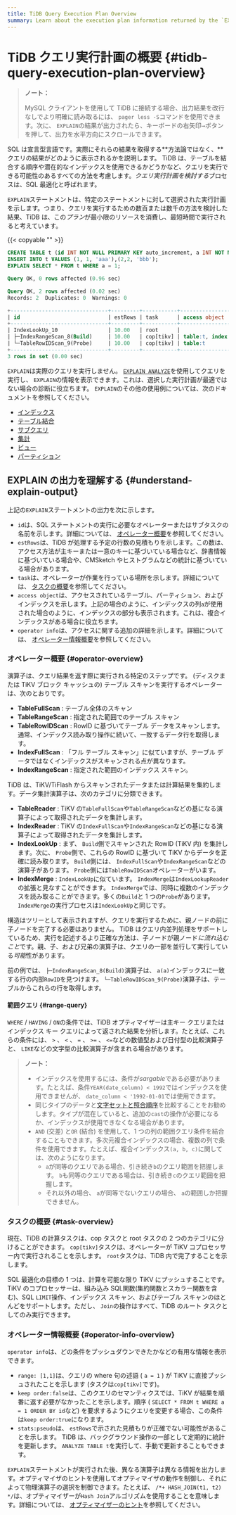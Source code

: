 ```yaml
---
title: TiDB Query Execution Plan Overview
summary: Learn about the execution plan information returned by the `EXPLAIN` statement in TiDB.
---
```


# TiDB クエリ実行計画の概要 {#tidb-query-execution-plan-overview}

> **ノート：**
>
> MySQL クライアントを使用して TiDB に接続する場合、出力結果を改行なしでより明確に読み取るには、 `pager less -S`コマンドを使用できます。次に、 `EXPLAIN`の結果が出力されたら、キーボードの右矢印<kbd>→</kbd>ボタンを押して、出力を水平方向にスクロールできます。

SQL は宣言型言語です。実際にそれらの結果を取得する**方法論ではなく、**クエリの結果がどのように表示されるかを説明します。 TiDB は、テーブルを結合する順序や潜在的なインデックスを使用できるかどうかなど、クエリを実行できる可能性のあるすべての方法を考慮します。*クエリ実行計画を検討する*プロセスは、SQL 最適化と呼ばれます。

`EXPLAIN`ステートメントは、特定のステートメントに対して選択された実行計画を示します。つまり、クエリを実行するための数百または数千の方法を検討した結果、TiDB は、この*プラン*が最小限のリソースを消費し、最短時間で実行されると考えています。

{{< copyable "" >}}

```sql
CREATE TABLE t (id INT NOT NULL PRIMARY KEY auto_increment, a INT NOT NULL, pad1 VARCHAR(255), INDEX(a));
INSERT INTO t VALUES (1, 1, 'aaa'),(2,2, 'bbb');
EXPLAIN SELECT * FROM t WHERE a = 1;
```

```sql
Query OK, 0 rows affected (0.96 sec)

Query OK, 2 rows affected (0.02 sec)
Records: 2  Duplicates: 0  Warnings: 0

+-------------------------------+---------+-----------+---------------------+---------------------------------------------+
| id                            | estRows | task      | access object       | operator info                               |
+-------------------------------+---------+-----------+---------------------+---------------------------------------------+
| IndexLookUp_10                | 10.00   | root      |                     |                                             |
| ├─IndexRangeScan_8(Build)     | 10.00   | cop[tikv] | table:t, index:a(a) | range:[1,1], keep order:false, stats:pseudo |
| └─TableRowIDScan_9(Probe)     | 10.00   | cop[tikv] | table:t             | keep order:false, stats:pseudo              |
+-------------------------------+---------+-----------+---------------------+---------------------------------------------+
3 rows in set (0.00 sec)
```

`EXPLAIN`は実際のクエリを実行しません。 [`EXPLAIN ANALYZE`](/sql-statements/sql-statement-explain-analyze.md)を使用してクエリを実行し、 `EXPLAIN`の情報を表示できます。これは、選択した実行計画が最適ではない場合の診断に役立ちます。 `EXPLAIN`のその他の使用例については、次のドキュメントを参照してください。

-   [インデックス](/explain-indexes.md)
-   [テーブル結合](/explain-joins.md)
-   [サブクエリ](/explain-subqueries.md)
-   [集計](/explain-aggregation.md)
-   [ビュー](/explain-views.md)
-   [パーティション](/explain-partitions.md)

## EXPLAIN の出力を理解する {#understand-explain-output}

上記の`EXPLAIN`ステートメントの出力を次に示します。

-   `id`は、SQL ステートメントの実行に必要なオペレーターまたはサブタスクの名前を示します。詳細については、 [オペレーター概要](#operator-overview)を参照してください。
-   `estRows`は、TiDB が処理する予定の行数の見積もりを示します。この数は、アクセス方法が主キーまたは一意のキーに基づいている場合など、辞書情報に基づいている場合や、CMSketch やヒストグラムなどの統計に基づいている場合があります。
-   `task`は、オペレーターが作業を行っている場所を示します。詳細については、 [タスクの概要](#task-overview)を参照してください。
-   `access object`は、アクセスされているテーブル、パーティション、およびインデックスを示します。上記の場合のように、インデックスの列`a`が使用された場合のように、インデックスの部分も表示されます。これは、複合インデックスがある場合に役立ちます。
-   `operator info`は、アクセスに関する追加の詳細を示します。詳細については、 [オペレーター情報概要](#operator-info-overview)を参照してください。

### オペレーター概要 {#operator-overview}

演算子は、クエリ結果を返す際に実行される特定のステップです。 (ディスクまたは TiKV ブロック キャッシュの) テーブル スキャンを実行するオペレーターは、次のとおりです。

-   **TableFullScan** : テーブル全体のスキャン
-   **TableRangeScan** : 指定された範囲でのテーブル スキャン
-   **TableRowIDScan** : RowID に基づいてテーブル データをスキャンします。通常、インデックス読み取り操作に続いて、一致するデータ行を取得します。
-   **IndexFullScan** : 「フル テーブル スキャン」に似ていますが、テーブル データではなくインデックスがスキャンされる点が異なります。
-   **IndexRangeScan** : 指定された範囲のインデックス スキャン。

TiDB は、TiKV/TiFlash からスキャンされたデータまたは計算結果を集約します。データ集計演算子は、次のカテゴリに分類できます。

-   **TableReader** : TiKV の`TableFullScan`や`TableRangeScan`などの基になる演算子によって取得されたデータを集計します。
-   **IndexReader** : TiKV の`IndexFullScan`や`IndexRangeScan`などの基になる演算子によって取得されたデータを集計します。
-   **IndexLookUp** : まず、 `Build`側でスキャンされた RowID (TiKV 内) を集計します。次に、 `Probe`側で、これらの RowID に基づいて TiKV からデータを正確に読み取ります。 `Build`側には、 `IndexFullScan`や`IndexRangeScan`などの演算子があります。 `Probe`側には`TableRowIDScan`オペレーターがいます。
-   **IndexMerge** : `IndexLookUp`に似ています。 `IndexMerge`は`IndexLookupReader`の拡張と見なすことができます。 `IndexMerge`では、同時に複数のインデックスを読み取ることができます。多くの`Build`と 1 つの`Probe`があります。 `IndexMerge`の実行プロセスは`IndexLookUp`と同じです。

構造はツリーとして表示されますが、クエリを実行するために、親ノードの前に子ノードを完了する必要はありません。 TiDB はクエリ内並列処理をサポートしているため、実行を記述するより正確な方法は、子ノードが親ノード*に流れ込むこと*です。親、子、および兄弟の演算子は、クエリの一部を並行して実行している<em>可能</em>性があります。

前の例では、 `├─IndexRangeScan_8(Build)`演算子は、 `a(a)`インデックスに一致する行の内部`RowID`を見つけます。 `└─TableRowIDScan_9(Probe)`演算子は、テーブルからこれらの行を取得します。

#### 範囲クエリ {#range-query}

`WHERE` / `HAVING` / `ON`の条件では、TiDB オプティマイザーは主キー クエリまたはインデックス キー クエリによって返された結果を分析します。たとえば、これらの条件には、 `>` 、 `<` 、 `=` 、 `>=` 、 `<=`などの数値型および日付型の比較演算子と、 `LIKE`などの文字型の比較演算子が含まれる場合があります。

> **ノート：**
>
> -   インデックスを使用するには、条件が*sargable*である必要があります。たとえば、条件`YEAR(date_column) < 1992`ではインデックスを使用できませんが、 `date_column < '1992-01-01`では使用できます。
> -   同じタイプのデータと[文字セットと照合順序](/character-set-and-collation.md)を比較することをお勧めします。タイプが混在していると、追加の`cast`の操作が必要になるか、インデックスが使用できなくなる場合があります。
> -   `AND` (交差) と`OR` (結合) を使用して、1 つの列の範囲クエリ条件を結合することもできます。多次元複合インデックスの場合、複数の列で条件を使用できます。たとえば、複合インデックス`(a, b, c)`に関しては、次のようになります。
>     -   `a`が同等のクエリである場合、引き続き`b`のクエリ範囲を把握します。 `b`も同等のクエリである場合は、引き続き`c`のクエリ範囲を把握します。
>     -   それ以外の場合、 `a`が同等でないクエリの場合、 `a`の範囲しか把握できません。

### タスクの概要 {#task-overview}

現在、TiDB の計算タスクは、cop タスクと root タスクの 2 つのカテゴリに分けることができます。 `cop[tikv]`タスクは、オペレーターが TiKV コプロセッサー内で実行されることを示します。 `root`タスクは、TiDB 内で完了することを示します。

SQL 最適化の目標の 1 つは、計算を可能な限り TiKV にプッシュすることです。 TiKV のコプロセッサーは、組み込み SQL関数(集約関数とスカラー関数を含む)、SQL `LIMIT`操作、インデックス スキャン、およびテーブル スキャンのほとんどをサポートします。ただし、 `Join`の操作はすべて、TiDB のルート タスクとしてのみ実行できます。

### オペレーター情報概要 {#operator-info-overview}

`operator info`は、どの条件をプッシュダウンできたかなどの有用な情報を表示できます。

-   `range: [1,1]`は、クエリの where 句の述語 ( `a = 1` ) が TiKV に直接プッシュされたことを示します (タスクは`cop[tikv]`です)。
-   `keep order:false`は、このクエリのセマンティクスでは、TiKV が結果を順番に返す必要がなかったことを示します。順序 ( `SELECT * FROM t WHERE a = 1 ORDER BY id`など) を要求するようにクエリを変更する場合、この条件は`keep order:true`になります。
-   `stats:pseudo`は、 `estRows`で示された見積もりが正確でない可能性があることを示します。 TiDB は、バックグラウンド操作の一部として定期的に統計を更新します。 `ANALYZE TABLE t`を実行して、手動で更新することもできます。

`EXPLAIN`ステートメントが実行された後、異なる演算子は異なる情報を出力します。オプティマイザのヒントを使用してオプティマイザの動作を制御し、それによって物理演算子の選択を制御できます。たとえば、 `/*+ HASH_JOIN(t1, t2) */`は、オプティマイザーが`Hash Join`アルゴリズムを使用することを意味します。詳細については、 [オプティマイザーのヒント](/optimizer-hints.md)を参照してください。
